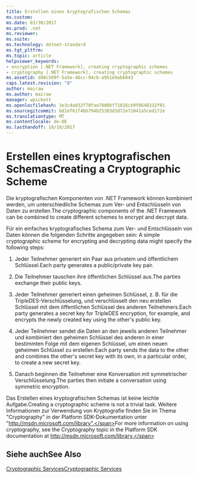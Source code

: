 ```yaml
---
title: Erstellen eines kryptografischen Schemas
ms.custom: 
ms.date: 03/30/2017
ms.prod: .net
ms.reviewer: 
ms.suite: 
ms.technology: dotnet-standard
ms.tgt_pltfrm: 
ms.topic: article
helpviewer_keywords:
- encryption [.NET Framework], creating cryptographic schemes
- cryptography [.NET Framework], creating cryptographic schemes
ms.assetid: d40c509f-5a5e-46cc-94cb-a951e9ab6843
caps.latest.revision: "8"
author: mairaw
ms.author: mairaw
manager: wpickett
ms.openlocfilehash: 3e3c4a832f70fae7808bf71016cb9f6648332f01
ms.sourcegitcommit: bd1ef61f4bb794b25383d3d72e71041a5ced172e
ms.translationtype: MT
ms.contentlocale: de-DE
ms.lasthandoff: 10/18/2017
---
```

# <a name="creating-a-cryptographic-scheme"></a><span data-ttu-id="5f390-102">Erstellen eines kryptografischen Schemas</span><span class="sxs-lookup"><span data-stu-id="5f390-102">Creating a Cryptographic Scheme</span></span>
<span data-ttu-id="5f390-103">Die kryptografischen Komponenten von .NET Framework können kombiniert werden, um unterschiedliche Schemas zum Ver- und Entschlüsseln von Daten zu erstellen.</span><span class="sxs-lookup"><span data-stu-id="5f390-103">The cryptographic components of the .NET Framework can be combined to create different schemes to encrypt and decrypt data.</span></span>  
  
 <span data-ttu-id="5f390-104">Für ein einfaches kryptografisches Schema zum Ver- und Entschlüsseln von Daten können die folgenden Schritte angegeben sein: </span><span class="sxs-lookup"><span data-stu-id="5f390-104">A simple cryptographic scheme for encrypting and decrypting data might specify the following steps:</span></span>  
  
1.  <span data-ttu-id="5f390-105">Jeder Teilnehmer generiert ein Paar aus privatem und öffentlichem Schlüssel.</span><span class="sxs-lookup"><span data-stu-id="5f390-105">Each party generates a public/private key pair.</span></span>  
  
2.  <span data-ttu-id="5f390-106">Die Teilnehmer tauschen ihre öffentlichen Schlüssel aus.</span><span class="sxs-lookup"><span data-stu-id="5f390-106">The parties exchange their public keys.</span></span>  
  
3.  <span data-ttu-id="5f390-107">Jeder Teilnehmer generiert einen geheimen Schlüssel, z. B. für die TripleDES-Verschlüsselung, und verschlüsselt den neu erstellen Schlüssel mit dem öffentlichen Schlüssel des anderen Teilnehmers.</span><span class="sxs-lookup"><span data-stu-id="5f390-107">Each party generates a secret key for TripleDES encryption, for example, and encrypts the newly created key using the other's public key.</span></span>  
  
4.  <span data-ttu-id="5f390-108">Jeder Teilnehmer sendet die Daten an den jeweils anderen Teilnehmer und kombiniert den geheimen Schlüssel des anderen in einer bestimmten Folge mit dem eigenen Schlüssel, um einen neuen geheimen Schlüssel zu erstellen.</span><span class="sxs-lookup"><span data-stu-id="5f390-108">Each party sends the data to the other and combines the other's secret key with its own, in a particular order, to create a new secret key.</span></span>  
  
5.  <span data-ttu-id="5f390-109">Danach beginnen die Teilnehmer eine Konversation mit symmetrischer Verschlüsselung.</span><span class="sxs-lookup"><span data-stu-id="5f390-109">The parties then initiate a conversation using symmetric encryption.</span></span>  
  
 <span data-ttu-id="5f390-110">Das Erstellen eines kryptografischen Schemas ist keine leichte Aufgabe.</span><span class="sxs-lookup"><span data-stu-id="5f390-110">Creating a cryptographic scheme is not a trivial task.</span></span> <span data-ttu-id="5f390-111">Weitere Informationen zur Verwendung von Kryptografie finden Sie im Thema "Cryptography" in der Platform SDK-Dokumentation unter "http://msdn.microsoft.com/library".</span><span class="sxs-lookup"><span data-stu-id="5f390-111">For more information on using cryptography, see the Cryptography topic in the Platform SDK documentation at http://msdn.microsoft.com/library.</span></span>  
  
## <a name="see-also"></a><span data-ttu-id="5f390-112">Siehe auch</span><span class="sxs-lookup"><span data-stu-id="5f390-112">See Also</span></span>  
 [<span data-ttu-id="5f390-113">Cryptographic Services</span><span class="sxs-lookup"><span data-stu-id="5f390-113">Cryptographic Services</span></span>](../../../docs/standard/security/cryptographic-services.md)
